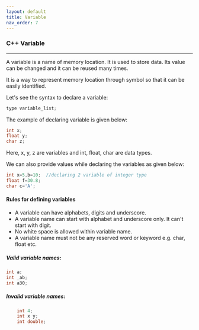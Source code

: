 ```yaml
---
layout: default
title: Variable
nav_order: 7
---
```

### C++ Variable

----

A variable is a name of memory location. It is used to store data. Its value can be changed and it can be reused many times.

It is a way to represent memory location through symbol so that it can be easily identified.

Let's see the syntax to declare a variable:
```objectivec
type variable_list; 
```
The example of declaring variable is given below:
```objectivec
int x;    
float y;    
char z;   
```
Here, x, y, z are variables and int, float, char are data types.

We can also provide values while declaring the variables as given below:
```objectivec
int x=5,b=10;  //declaring 2 variable of integer type    
float f=30.8;    
char c='A';   
```


#### Rules for defining variables

- A variable can have alphabets, digits and underscore.
- A variable name can start with alphabet and underscore only. It can't start with digit.
- No white space is allowed within variable name.
- A variable name must not be any reserved word or keyword e.g. char, float etc.

##### Valid variable names:
```objectivec
int a;    
int _ab;    
int a30; 
```

##### Invalid variable names:
```objectivec
    int 4;    
    int x y;    
    int double;  
```

